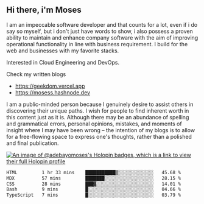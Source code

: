 ## Hi there, i'm Moses

I am an impeccable software developer and that counts for a lot, even if i do say so myself, but i don't just have words to show, i also possess a proven ability to maintain and enhance company software with the aim of improving operational functionality in line with business requirement. I build for the web and businesses with my favorite stacks.

Interested in Cloud Engineering and DevOps.

Check my written blogs
- https://geekdom.vercel.app
- https://mosess.hashnode.dev
  
I am a public-minded person because I genuinely desire to assist others in discovering their unique paths. I wish for people to find inherent worth in this content just as it is. Although there may be an abundance of spelling and grammatical errors, personal opinions, mistakes, and moments of insight where I may have been wrong – the intention of my blogs is to allow for a free-flowing space to express one's thoughts, rather than a polished and final publication.

[![An image of @adebayomoses's Holopin badges, which is a link to view their full Holopin profile](https://holopin.me/adebayomoses)](https://holopin.io/@adebayomoses)

<!--START_SECTION:waka-->

```txt
HTML         1 hr 33 mins    ███████████▒░░░░░░░░░░░░░   45.68 %
MDX          57 mins         ███████░░░░░░░░░░░░░░░░░░   28.15 %
CSS          28 mins         ███▓░░░░░░░░░░░░░░░░░░░░░   14.01 %
Bash         9 mins          █░░░░░░░░░░░░░░░░░░░░░░░░   04.66 %
TypeScript   7 mins          █░░░░░░░░░░░░░░░░░░░░░░░░   03.79 %
```

<!--END_SECTION:waka-->

